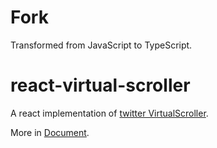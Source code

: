 # Fork

Transformed from JavaScript to TypeScript.

# react-virtual-scroller

A react implementation of [twitter VirtualScroller](http://itsze.ro/blog/2017/04/09/infinite-list-and-react.html).

More in [Document](https://liximomo.github.io/react-virtual-scroller/).
